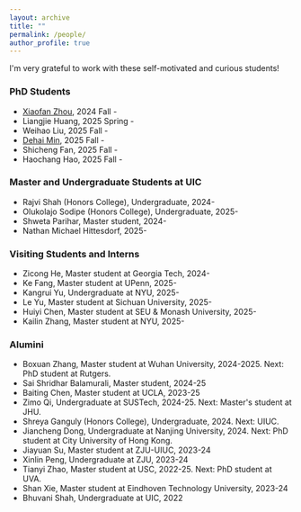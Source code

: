 ```yaml
---
layout: archive
title: ""
permalink: /people/
author_profile: true
---
```

I'm very grateful to work with these self-motivated and curious students!

### PhD Students 
- [Xiaofan Zhou](https://alearzhou.github.io/), 2024 Fall - 
- Liangjie Huang, 2025 Spring -
- Weihao Liu, 2025 Fall -
- [Dehai Min](https://scholar.google.com/citations?user=lVn0bHUAAAAJ&hl=en), 2025 Fall -
- Shicheng Fan, 2025 Fall -
- Haochang Hao, 2025 Fall - 

### Master and Undergraduate Students at UIC
- Rajvi Shah (Honors College), Undergraduate, 2024-
- Olukolajo Sodipe (Honors College), Undergraduate, 2025-
- Shweta Parihar, Master student, 2024-
- Nathan Michael Hittesdorf, 2025-
  
### Visiting Students and Interns
- Zicong He, Master student at Georgia Tech, 2024-
- Ke Fang, Master student at UPenn, 2025-
- Kangrui Yu, Undergraduate at NYU, 2025-
- Le Yu, Master student at Sichuan University, 2025-
- Huiyi Chen, Master student at SEU & Monash University, 2025-
- Kailin Zhang, Master student at NYU, 2025-

### Alumini
- Boxuan Zhang, Master student at Wuhan University, 2024-2025. Next: PhD student at Rutgers. 
- Sai Shridhar Balamurali, Master student, 2024-25
- Baiting Chen, Master student at UCLA, 2023-25
- Zimo Qi, Undergraduate at SUSTech, 2024-25. Next: Master's student at JHU.
- Shreya Ganguly (Honors College), Undergraduate, 2024. Next: UIUC.
- Jiancheng Dong, Undergraduate at Nanjing University, 2024.  Next: PhD student at City University of Hong Kong.
- Jiayuan Su, Master student at ZJU-UIUC, 2023-24
- Xinlin Peng, Undergraduate at ZJU, 2023-24
- Tianyi Zhao, Master student at USC, 2022-25. Next: PhD student at UVA.
- Shan Xie, Master student at Eindhoven Technology University, 2023-24
- Bhuvani Shah, Undergraduate at UIC, 2022
